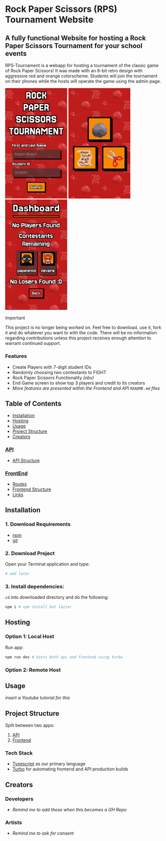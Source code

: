 # Rock Paper Scissors (RPS) Tournament Website

## A fully functional Website for hosting a Rock Paper Scissors Tournament for your school events

RPS-Tournament is a webapp for hosting a tournament of the classic game of Rock Paper Scissors! It was made with an 8-bit retro design with aggressive red and orange colorscheme. Students will join the tournament on their phones while the hosts will operate the game using the admin page.

<img src="./screenshots/landing.png" width="200" alt="Landing Page">
<img src="./screenshots/play.png" width="200" alt="Play Page">
<img src="./screenshots/dashboard.png" width="200" alt="Dashboard Page">

> [!IMPORTANT]
> This project is no longer being worked on. Feel free to download, use it, fork it and do whatever you want to with the code. There will be no information regarding contributions unless this project receives enough attention to warrant continued support.

### Features

- Create Players with 7-digit student IDs
- Randomly choosing two contestants to FIGHT
- Rock Paper Scissors Functionality _(obv)_
- End Game screen to show top 3 players and credit to its creators
- _More features are presented within the Frontend and API `README.md` files_

## Table of Contents

- [Installation](#installation)
- [Hosting](#hosting)
- [Usage](#usage)
- [Project Structure](#project-structure)
- [Creators](#creators)

### [API](./apps/api/README.md)

- [API Structure](./apps/api/README.md#api-structure)

### [FrontEnd](./apps/frontend/README.md)

- [Routes](./apps/frontend/README.md#routes)
- [Frontend Structure](./apps/frontend/README.md#frontend-structure)
- [Links](./apps/frontend/README.md#links)

## Installation

### 1. Download Requirements

- [npm](https://docs.npmjs.com/downloading-and-installing-node-js-and-npm)
- [git](https://git-scm.com/downloads)

### 2. Download Project

Open your Terminal application and type:

```sh
# add later
```

### 3. Install dependencies:

`cd` into downloaded directory and do the following:

```sh
npm i # npm install but lazier
```

## Hosting

### Option 1: Local Host

Run app:

```sh
npm run dev # hosts both api and frontend using turbo
```

### Option 2: Remote Host

## Usage

_insert a Youtube tutorial for this_

## Project Structure

Split between two apps:

1. [API](./apps/api/README.md#api-structure)
2. [Frontend](./apps/api/README.md#frontend-structure)

### Tech Stack

- [Typescript](https://www.typescriptlang.org/) as our primary language
- [Turbo](https://turborepo.com/) for automating frontend and API production builds

## Creators

### Developers

- _Remind me to add these when this becomes a GH Repo_

### Artists

- _Remind me to ask for consent_

